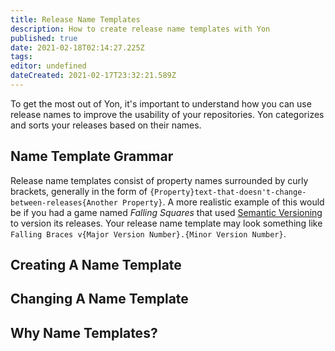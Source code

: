 ```yaml
---
title: Release Name Templates
description: How to create release name templates with Yon
published: true
date: 2021-02-18T02:14:27.225Z
tags: 
editor: undefined
dateCreated: 2021-02-17T23:32:21.589Z
---
```


To get the most out of Yon, it's important to understand how you can use release names to improve the usability of your repositories. 
Yon categorizes and sorts your releases based on their names.

## Name Template Grammar
Release name templates consist of property names surrounded by curly brackets, generally in the form of `{Property}text-that-doesn't-change-between-releases{Another Property}`. 
A more realistic example of this would be if you had a game named _Falling Squares_ that used [Semantic Versioning]() to version its releases. 
Your release name template may look something like `Falling Braces v{Major Version Number}.{Minor Version Number}`.

## Creating A Name Template

## Changing A Name Template

## Why Name Templates?
